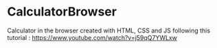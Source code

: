 # CalculatorBrowser
Calculator in the browser created with HTML, CSS and JS following this tutorial : https://www.youtube.com/watch?v=j59qQ7YWLxw

